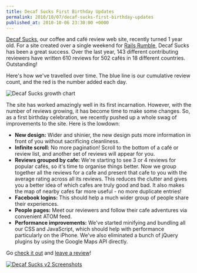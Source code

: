 ```yaml
---
title: Decaf Sucks First Birthday Updates
permalink: 2010/10/07/decaf-sucks-first-birthday-updates
published_at: 2010-10-06 23:30:00 +0000
---
```


[Decaf Sucks](http://decafsucks.com/), our coffee and café review web site, recently turned 1 year old. For a site created over a single weekend for [Rails Rumble](http://railsrumble.com/), Decaf Sucks has been a great success. Over the last year, 143 different contributing reviewers have written 610 reviews for 502 cafés in 18 different countries. Outstanding!

Here's how we've travelled over time. The blue line is our cumulative review count, and the red is the number added each day.

 ![Decaf Sucks growth chart](squarespace/images/ss/326e7b8ae55f.png)

The site has worked amazingly well in its first incarnation. However, with the number of reviews growing, it has become time to make some changes. So, as a first birthday celebration, we recently pushed up a whole swag of improvements to the site. Here is the lowdown:

- **New design:** Wider and shinier, the new design puts more information in front of you without sacrificing cleanliness.
- **Infinite scroll:** No more pagination! Scroll to the bottom of a café or review list, and another set of reviews will appear for you.
- **Reviews grouped by cafe:** We're starting to see 3 or 4 reviews for popular cafés, so it's time to organise things better. Now we group together all the reviews for a cafe and present that cafe to you with the average rating across all its reviews. This reduces the clutter and gives you a better idea of which cafes are truly good and bad. It also makes the map of nearby cafes far more useful - no more duplicate entries!
- **Facebook logins:** This should help a much wider group of people share their experiences.
- **People pages:** Meet our reviewers and follow their cafe adventures via convenient ATOM feed.
- **Performance improvements:** We've started minifying and bundling all our CSS and JavaScript, which should help with performance particularly on the iPhone. We've also eliminated a bunch of jQuery plugins by using the Google Maps API directly.

Go [check it out](http://decafsucks.com/) and [leave a review](http://decafsucks.com/reviews/new)!

[![Decaf Sucks v2 Screenshots](squarespace/images/ss/b1b46181d9bf.png)](http://decafsucks.com/)
